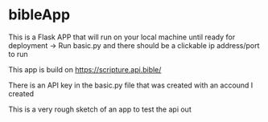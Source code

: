 # bibleApp

This is a Flask APP that will run on your local machine until ready for deployment
-> Run basic.py and there should be a clickable ip address/port to run

This app is build on https://scripture.api.bible/ 

There is an API key in the basic.py file that was created with an accound I created

This is a very rough sketch of an app to test the api out
